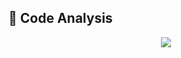 
## 🔢 Code Analysis  

<div align="center"><img src="https://github-readme-stats.vercel.app/api/top-langs/?username=jffrydsr&hide_border=true&layout=compact" align="center" /></div>  

<br/>  